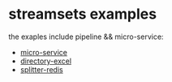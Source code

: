 # streamsets examples

the exaples include pipeline && micro-service:

- [micro-service](./micro-service/README.md)
- [directory-excel](./directory-excel/README.md)
- [splitter-redis](./file-split-redis/README.md)
